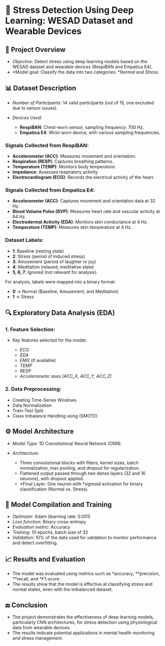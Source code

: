 
# 🧠 Stress Detection Using Deep Learning: WESAD Dataset and Wearable Devices

## 📄 Project Overview

* *Objective*: Detect stress using deep learning models based on the WESAD dataset and wearable devices (RespiBAN and Empatica E4).
* *Model goal: Classify the data into two categories: **Normal* and *Stress*.

## 📊 Dataset Description

* *Number of Participants*: 14 valid participants (out of 15, one excluded due to sensor issues).
* *Devices Used*:

  * **RespiBAN**: Chest-worn sensor, sampling frequency: 700 Hz.
  * **Empatica E4**: Wrist-worn device, with various sampling frequencies.

### Signals Collected from RespiBAN:

* **Accelerometer (ACC)**: Measures movement and orientation.
* **Respiration (RESP)**: Captures breathing patterns.
* **Temperature (TEMP)**: Monitors body temperature.
* **Impedance**: Assesses respiratory activity.
* **Electrocardiogram (ECG)**: Records the electrical activity of the heart.

### Signals Collected from Empatica E4:

* **Accelerometer (ACC)**: Captures movement and orientation data at 32 Hz.
* **Blood Volume Pulse (BVP)**: Measures heart rate and vascular activity at 64 Hz.
* **Electrodermal Activity (EDA)**: Monitors skin conductance at 4 Hz.
* **Temperature (TEMP)**: Measures skin temperature at 4 Hz.

### Dataset Labels:

* **1**: Baseline (resting state)
* **2**: Stress (period of induced stress)
* **3**: Amusement (period of laughter or joy)
* **4**: Meditation (relaxed, meditative state)
* **5, 6, 7**: Ignored (not relevant for analysis)

For analysis, labels were mapped into a binary format:

* **0** → Normal (Baseline, Amusement, and Meditation)
* **1** → Stress

## 🔍 Exploratory Data Analysis (EDA)

### 1. Feature Selection:

* Key features selected for the model:

  * *ECG*
  * *EDA*
  * *EMG* (if available)
  * *TEMP*
  * *RESP*
  * *Accelerometer axes (ACC\_X, ACC\_Y, ACC\_Z)*

### 2. Data Preprocessing:

 - Creating Time-Series Windows
 - Data Normalization
 - Train-Test Split
 - Class Imbalance Handling using (SMOTE)

## ⚙ Model Architecture

* *Model Type*: 1D Convolutional Neural Network (CNN).
* *Architecture*:

  * Three convolutional blocks with filters, kernel sizes, batch normalization, max pooling, and dropout for regularization.
  * Flattened output passed through two dense layers (32 and 16 neurons), with dropout applied.
  * *Final Layer: One neuron with **sigmoid* activation for binary classification (Normal vs. Stress).

## 🚀 Model Compilation and Training

* *Optimizer*: Adam (learning rate: 0.001)
* *Loss function*: Binary cross-entropy
* *Evaluation metric*: Accuracy
* *Training*: 10 epochs, batch size of 32
* *Validation*: 10% of the data used for validation to monitor performance and detect overfitting.

## 📈 Results and Evaluation

* The model was evaluated using metrics such as *accuracy, **precision, **recall, and **F1-score*.
* The results show that the model is effective at classifying stress and normal states, even with the imbalanced dataset.

## 🔚 Conclusion

* The project demonstrates the effectiveness of deep learning models, particularly CNN architectures, for stress detection using physiological data from wearable devices.
* The results indicate potential applications in mental health monitoring and stress management.
